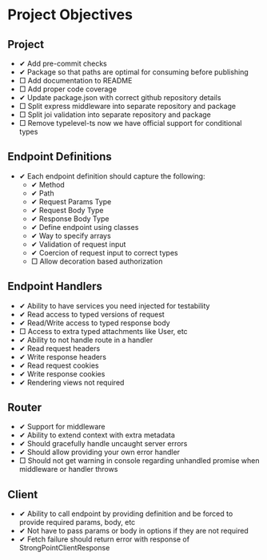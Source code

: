 # Project Objectives

## Project
- ✔ Add pre-commit checks
- ✔ Package so that paths are optimal for consuming before publishing
- □ Add documentation to README
- □ Add proper code coverage
- ✔ Update package.json with correct github repository details
- □ Split express middleware into separate repository and package
- □ Split joi validation into separate repository and package
- □ Remove typelevel-ts now we have official support for conditional types

## Endpoint Definitions
- ✔ Each endpoint definition should capture the following:
  - ✔ Method
  - ✔ Path
  - ✔ Request Params Type
  - ✔ Request Body Type
  - ✔ Response Body Type
  - ✔ Define endpoint using classes
  - ✔ Way to specify arrays
  - ✔ Validation of request input
  - ✔ Coercion of request input to correct types
  - □ Allow decoration based authorization

## Endpoint Handlers
- ✔ Ability to have services you need injected for testability
- ✔ Read access to typed versions of request
- ✔ Read/Write access to typed response body
- □ Access to extra typed attachments like User, etc
- ✔ Ability to not handle route in a handler
- ✔ Read request headers
- ✔ Write response headers
- ✔ Read request cookies
- ✔ Write response cookies
- ✔ Rendering views not required

## Router
- ✔ Support for middleware
- ✔ Ability to extend context with extra metadata
- ✔ Should gracefully handle uncaught server errors
- ✔ Should allow providing your own error handler
- □ Should not get warning in console regarding unhandled promise when middleware or handler throws

## Client
- ✔ Ability to call endpoint by providing definition and be forced to provide required params, body, etc
- ✔ Not have to pass params or body in options if they are not required
- ✔ Fetch failure should return error with response of StrongPointClientResponse
